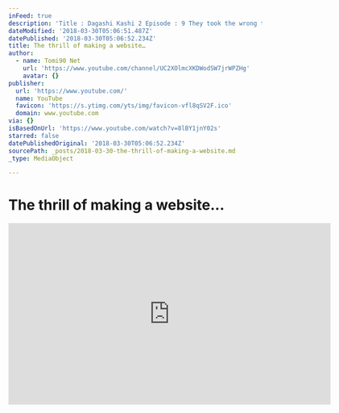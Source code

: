 ```yaml
---
inFeed: true
description: 'Title : Dagashi Kashi 2 Episode : 9 They took the wrong turn lol XD'
dateModified: '2018-03-30T05:06:51.487Z'
datePublished: '2018-03-30T05:06:52.234Z'
title: The thrill of making a website…
author:
  - name: Tomi90 Net
    url: 'https://www.youtube.com/channel/UC2XOlmcXKDWodSW7jrWPZHg'
    avatar: {}
publisher:
  url: 'https://www.youtube.com/'
  name: YouTube
  favicon: 'https://s.ytimg.com/yts/img/favicon-vfl8qSV2F.ico'
  domain: www.youtube.com
via: {}
isBasedOnUrl: 'https://www.youtube.com/watch?v=8lBY1jnY02s'
starred: false
datePublishedOriginal: '2018-03-30T05:06:52.234Z'
sourcePath: _posts/2018-03-30-the-thrill-of-making-a-website.md
_type: MediaObject

---
```

# The thrill of making a website...

<iframe src="https://cdn.embedly.com/widgets/media.html?src=https%3A%2F%2Fwww.youtube.com%2Fembed%2F8lBY1jnY02s%3Ffeature%3Doembed&amp;url=http%3A%2F%2Fwww.youtube.com%2Fwatch%3Fv%3D8lBY1jnY02s&amp;image=https%3A%2F%2Fi.ytimg.com%2Fvi%2F8lBY1jnY02s%2Fhqdefault.jpg&amp;key=a715cf41cc93453ca338d350cd26f87b&amp;type=text%2Fhtml&amp;schema=youtube" width="640" height="360" scrolling="no" frameborder="0" allowfullscreen="" style=""></iframe>
